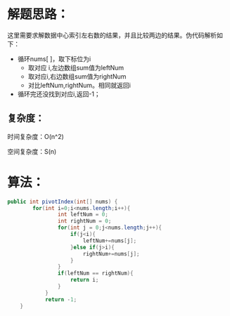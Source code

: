 # 解题思路：

这里需要求解数据中心索引左右数的结果，并且比较两边的结果。伪代码解析如下：

* 循环nums[ ]，取下标位为i
  * 取对应 i,左边数组sum值为leftNum
  * 取对应i,右边数组sum值为rightNum
  * 对比leftNum,rightNum。相同就返回i
* 循环完还没找到对应i,返回-1；

## 复杂度：

时间复杂度：O(n^2)

空间复杂度：S(n)

# 算法：

```java
public int pivotIndex(int[] nums) {
        for(int i=0;i<nums.length;i++){
	            int leftNum = 0;
	            int rightNum = 0;
	            for(int j = 0;j<nums.length;j++){
	                if(j<i){
	                    leftNum+=nums[j];
	                }else if(j>i){
	                    rightNum+=nums[j];
	                }
	            }
	            if(leftNum == rightNum){
	                return i;
	            }
	        }
	        return -1;
    }
```

